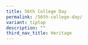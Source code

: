 ```yaml
---
title: 56th College Day
permalink: /56th-college-day/
variant: tiptap
description: ""
third_nav_title: Heritage
---
```

